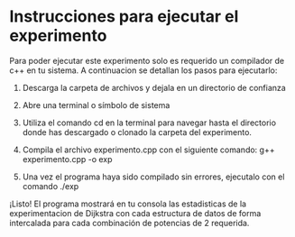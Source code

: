 # Instrucciones para ejecutar el experimento

Para poder ejecutar este experimento solo es requerido un compilador de c++ en tu sistema. A continuacion se detallan los pasos para ejecutarlo:

1) Descarga la carpeta de archivos y dejala en un directorio de confianza

2) Abre una terminal o símbolo de sistema

3) Utiliza el comando cd en la terminal para navegar hasta el directorio donde has descargado o clonado la carpeta del experimento.

4) Compila el archivo experimento.cpp con el siguiente comando: g++ experimento.cpp -o exp

5) Una vez el programa haya sido compilado sin errores, ejecutalo con el comando ./exp

¡Listo! El programa mostrará en tu consola las estadisticas de la experimentacion de Dijkstra con cada estructura de datos de forma intercalada para cada combinación de potencias de 2 requerida.